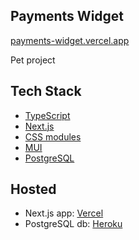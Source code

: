 ## Payments Widget

[payments-widget.vercel.app](https://payments-widget.vercel.app/)

Pet project

## Tech Stack

- [TypeScript](https://www.typescriptlang.org/)
- [Next.js](https://nextjs.org/)
- [CSS modules](https://github.com/css-modules/css-modules)
- [MUI](https://mui.com/)
- [PostgreSQL](https://www.postgresql.org/)

## Hosted

- Next.js app: [Vercel](https://vercel.com)
- PostgreSQL db: [Heroku](https://heroku.com)
